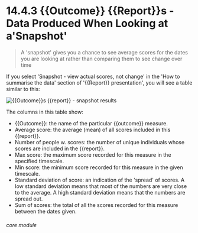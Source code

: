 # 14.4.3 {{Outcome}} {{Report}}s - Data Produced When Looking at a'Snapshot'

> A 'snapshot' gives you a chance to see average scores for the dates you are looking at rather than comparing them to see change over time



If you select 'Snapshot - view actual scores, not change' in the 'How to summarise the data' section of '{{Report}} presentation', you will see a table similar to this:

![{{Outcome}}s {{report}} - snapshot results](135a.png)

The columns in this table show:

- {{Outcome}}: the name of the particular {{outcome}} measure.
- Average score: the average (mean) of all scores included in this {{report}}.
- Number of people w. scores: the number of unique individuals whose scores are included in the {{report}}.
- Max score: the maximum score recorded for this measure in the specified timescale.
- Min score: the minimum score recorded for this measure in the given timescale.
- Standard deviation of score: an indication of the 'spread' of scores. A low standard deviation means that most of the numbers are very close to the average. A high standard deviation means that the numbers are spread out.
- Sum of scores: the total of all the scores recorded for this measure between the dates given.


###### core module

